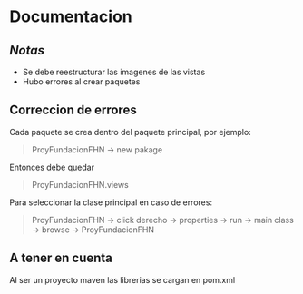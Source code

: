 # Documentacion
## _Notas_

- Se debe reestructurar las imagenes de las vistas
- Hubo errores al crear paquetes

## Correccion de errores

Cada paquete se crea dentro del paquete principal, por ejemplo:

> ProyFundacionFHN -> new pakage

Entonces debe quedar

> ProyFundacionFHN.views

Para seleccionar la clase principal en caso de errores:

> ProyFundacionFHN -> click derecho -> properties -> run -> main class -> browse -> 
>ProyFundacionFHN

## A tener en cuenta

Al ser un proyecto maven las librerias se cargan en pom.xml
